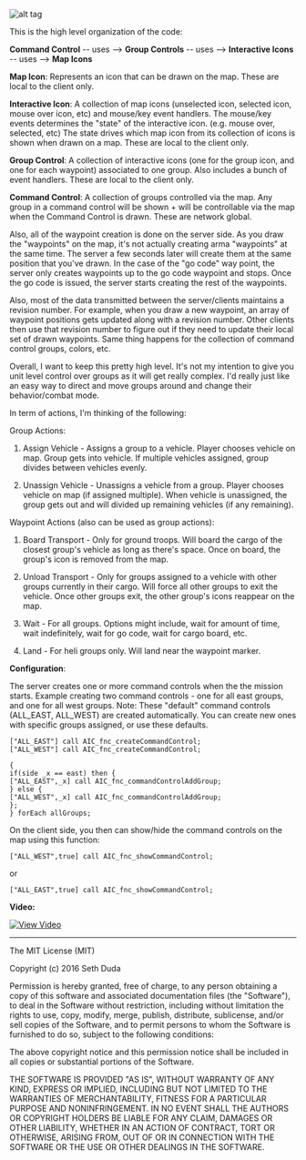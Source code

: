 ![alt tag](http://s10.postimg.org/rbltoe18p/command.jpg)

This is the high level organization of the code:

<strong>Command Control</strong> -- uses --> <strong>Group Controls</strong> -- uses --> <strong>Interactive Icons</strong> -- uses --> <strong>Map Icons</strong>

<strong>Map Icon</strong>: Represents an icon that can be drawn on the map. These are local to the client only.

<strong>Interactive Icon</strong>: A collection of map icons (unselected icon, selected icon, mouse over icon, etc) and mouse/key event handlers. The mouse/key events determines the "state" of the interactive icon. (e.g. mouse over, selected, etc) The state drives which map icon from its collection of icons is shown when drawn on a map. These are local to the client only.

<strong>Group Control</strong>: A collection of interactive icons (one for the group icon, and one for each waypoint) associated to one group. Also includes a bunch of event handlers. These are local to the client only.

<strong>Command Control</strong>: A collection of groups controlled via the map. Any group in a command control will be shown + will be controllable via the map when the Command Control is drawn. These are network global.

Also, all of the waypoint creation is done on the server side. As you draw the "waypoints" on the map, it's not actually creating arma "waypoints" at the same time. The server a few seconds later will create them at the same position that you've drawn. In the case of the "go code" way point, the server only creates waypoints up to the go code waypoint and stops. Once the go code is issued, the server starts creating the rest of the waypoints.

Also, most of the data transmitted between the server/clients maintains a revision number. For example, when you draw a new waypoint, an array of waypoint positions gets updated along with a revision number. Other clients then use that revision number to figure out if they need to update their local set of drawn waypoints. Same thing happens for the collection of command control groups, colors, etc.

Overall, I want to keep this pretty high level. It's not my intention to give you unit level control over groups as it will get really complex. I'd really just like an easy way to direct and move groups around and change their behavior/combat mode.

In term of actions, I'm thinking of the following:

Group Actions:

1. Assign Vehicle - Assigns a group to a vehicle. Player chooses vehicle on map. Group gets into vehicle. If multiple vehicles assigned, group divides between vehicles evenly.

2. Unassign Vehicle - Unassigns a vehicle from a group. Player chooses vehicle on map (if assigned multiple). When vehicle is unassigned, the group gets out and will divided up remaining vehicles (if any remaining).

Waypoint Actions (also can be used as group actions):

1. Board Transport - Only for ground troops. Will board the cargo of the closest group's vehicle as long as there's space. Once on board, the group's icon is removed from the map.

2. Unload Transport - Only for groups assigned to a vehicle with other groups currently in their cargo. Will force all other groups to exit the vehicle. Once other groups exit, the other group's icons reappear on the map.

3. Wait - For all groups. Options might include, wait for amount of time, wait indefinitely, wait for go code, wait for cargo board, etc.

4. Land - For heli groups only. Will land near the waypoint marker.

<strong>Configuration</strong>:

The server creates one or more command controls when the the mission starts. Example creating two command controls - one for all east groups, and one for all west groups. Note: These "default" command controls (ALL_EAST, ALL_WEST) are created automatically. You can create new ones with specific groups assigned, or use these defaults.

```
["ALL_EAST"] call AIC_fnc_createCommandControl;
["ALL_WEST"] call AIC_fnc_createCommandControl;

{
if(side _x == east) then {
["ALL_EAST",_x] call AIC_fnc_commandControlAddGroup;
} else {
["ALL_WEST",_x] call AIC_fnc_commandControlAddGroup;
};
} forEach allGroups;
```

On the client side, you then can show/hide the command controls on the map using this function:

```
["ALL_WEST",true] call AIC_fnc_showCommandControl;
```

or

```
["ALL_EAST",true] call AIC_fnc_showCommandControl;
```

<strong>Video:</strong>

[![View Video](http://img.youtube.com/vi/irtAvbGjP8g/0.jpg)](http://www.youtube.com/watch?v=irtAvbGjP8g)

---

The MIT License (MIT)

Copyright (c) 2016 Seth Duda

Permission is hereby granted, free of charge, to any person obtaining a copy
of this software and associated documentation files (the "Software"), to deal
in the Software without restriction, including without limitation the rights
to use, copy, modify, merge, publish, distribute, sublicense, and/or sell
copies of the Software, and to permit persons to whom the Software is
furnished to do so, subject to the following conditions:

The above copyright notice and this permission notice shall be included in all
copies or substantial portions of the Software.

THE SOFTWARE IS PROVIDED "AS IS", WITHOUT WARRANTY OF ANY KIND, EXPRESS OR
IMPLIED, INCLUDING BUT NOT LIMITED TO THE WARRANTIES OF MERCHANTABILITY,
FITNESS FOR A PARTICULAR PURPOSE AND NONINFRINGEMENT. IN NO EVENT SHALL THE
AUTHORS OR COPYRIGHT HOLDERS BE LIABLE FOR ANY CLAIM, DAMAGES OR OTHER
LIABILITY, WHETHER IN AN ACTION OF CONTRACT, TORT OR OTHERWISE, ARISING FROM,
OUT OF OR IN CONNECTION WITH THE SOFTWARE OR THE USE OR OTHER DEALINGS IN THE
SOFTWARE.
